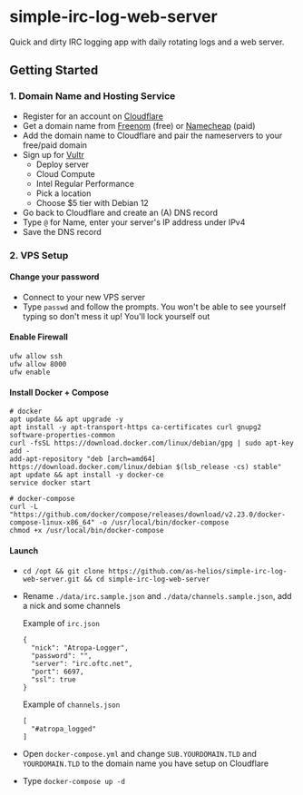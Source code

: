 # simple-irc-log-web-server

Quick and dirty IRC logging app with daily rotating logs and a web server.

## Getting Started

### 1. Domain Name and Hosting Service
- Register for an account on [Cloudflare](https://cloudflare.com)
- Get a domain name from [Freenom](https://freenom.com) (free) or [Namecheap](https://namecheap.com) (paid)
- Add the domain name to Cloudflare  and pair the nameservers to your free/paid domain
- Sign up for [Vultr](https://vultr.com)
  - Deploy server
  - Cloud Compute
  - Intel Regular Performance
  - Pick a location
  - Choose $5 tier with Debian 12
- Go back to Cloudflare and create an (A) DNS record
- Type `@` for Name, enter your server's IP address under IPv4
- Save the DNS record

### 2. VPS Setup

#### Change your password
- Connect to your new VPS server
- Type `passwd` and follow the prompts. You won't be able to see yourself typing so don't mess it up! You'll lock yourself out

#### Enable Firewall
```
ufw allow ssh
ufw allow 8000
ufw enable
```

#### Install Docker + Compose
```
# docker
apt update && apt upgrade -y
apt install -y apt-transport-https ca-certificates curl gnupg2 software-properties-common
curl -fsSL https://download.docker.com/linux/debian/gpg | sudo apt-key add -
add-apt-repository "deb [arch=amd64] https://download.docker.com/linux/debian $(lsb_release -cs) stable"
apt update && apt install -y docker-ce
service docker start

# docker-compose
curl -L "https://github.com/docker/compose/releases/download/v2.23.0/docker-compose-linux-x86_64" -o /usr/local/bin/docker-compose
chmod +x /usr/local/bin/docker-compose
```

#### Launch
- `cd /opt && git clone https://github.com/as-helios/simple-irc-log-web-server.git && cd simple-irc-log-web-server`
- Rename `./data/irc.sample.json` and `./data/channels.sample.json`, add a nick and some channels

  Example of `irc.json`
    ```
    {
      "nick": "Atropa-Logger",
      "password": "",
      "server": "irc.oftc.net",
      "port": 6697,
      "ssl": true
    }
    ```

  Example of `channels.json`
    ```
    [
      "#atropa_logged"
    ]
    ```
- Open `docker-compose.yml` and change `SUB.YOURDOMAIN.TLD` and `YOURDOMAIN.TLD` to the domain name you have setup on Cloudflare
- Type `docker-compose up -d`

